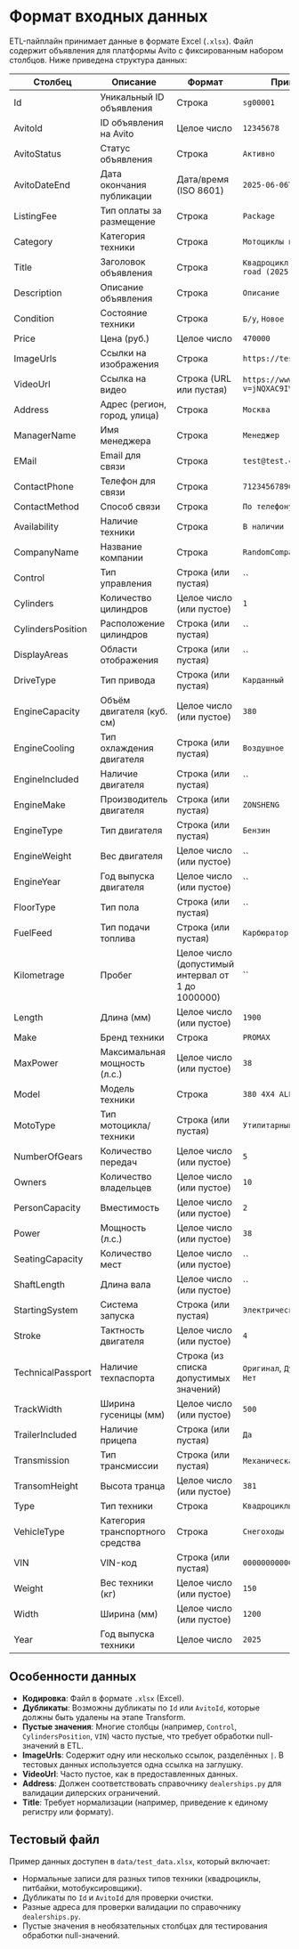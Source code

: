 # Формат входных данных

ETL-пайплайн принимает данные в формате Excel (`.xlsx`). Файл содержит объявления для платформы Avito с фиксированным набором столбцов. Ниже приведена структура данных:

| Столбец           | Описание                         | Формат                                            | Пример значения                               |
|-------------------|----------------------------------|---------------------------------------------------|-----------------------------------------------|
| Id                | Уникальный ID объявления         | Строка                                            | `sg00001`                                     |
| AvitoId           | ID объявления на Avito           | Целое число                                       | `12345678`                                    |
| AvitoStatus       | Статус объявления                | Строка                                            | `Активно`                                     |
| AvitoDateEnd      | Дата окончания публикации        | Дата/время (ISO 8601)                             | `2025-06-06T17:26:07+03:00`                   |
| ListingFee        | Тип оплаты за размещение         | Строка                                            | `Package`                                     |
| Category          | Категория техники                | Строка                                            | `Мотоциклы и мототехника`                     |
| Title             | Заголовок объявления             | Строка                                            | `Квадроцикл promax 380 4X4 ALL road (2025)`   |
| Description       | Описание объявления              | Строка                                            | `Описание`                                    |
| Condition         | Состояние техники                | Строка                                            | `Б/у`, `Новое`                                |
| Price             | Цена (руб.)                      | Целое число                                       | `470000`                                      |
| ImageUrls         | Ссылки на изображения            | Строка                                            | `https://test.com/test.png`                   |
| VideoUrl          | Ссылка на видео                  | Строка (URL или пустая)                           | `https://www.youtube.com/watch?v=jNQXAC9IVRw` |
| Address           | Адрес (регион, город, улица)     | Строка                                            | `Москва`                                      |
| ManagerName       | Имя менеджера                    | Строка                                            | `Менеджер`                                    |
| EMail             | Email для связи                  | Строка                                            | `test@test.com`                               |
| ContactPhone      | Телефон для связи                | Строка                                            | `71234567890`                                 |
| ContactMethod     | Способ связи                     | Строка                                            | `По телефону и в сообщениях`                  |
| Availability      | Наличие техники                  | Строка                                            | `В наличии`                                   |
| CompanyName       | Название компании                | Строка                                            | `RandomCompanyName`                           |
| Control           | Тип управления                   | Строка (или пустая)                               | ``                                            |
| Cylinders         | Количество цилиндров             | Целое число (или пустое)                          | `1`                                           |
| CylindersPosition | Расположение цилиндров           | Строка (или пустая)                               | ``                                            |
| DisplayAreas      | Области отображения              | Строка (или пустая)                               | ``                                            |
| DriveType         | Тип привода                      | Строка (или пустая)                               | `Карданный`                                   |
| EngineCapacity    | Объём двигателя (куб. см)        | Целое число (или пустое)                          | `380`                                         |
| EngineCooling     | Тип охлаждения двигателя         | Строка (или пустая)                               | `Воздушное`                                   |
| EngineIncluded    | Наличие двигателя                | Строка (или пустая)                               | ``                                            |
| EngineMake        | Производитель двигателя          | Строка (или пустая)                               | `ZONSHENG`                                    |
| EngineType        | Тип двигателя                    | Строка (или пустая)                               | `Бензин`                                      |
| EngineWeight      | Вес двигателя                    | Целое число (или пустое)                          | ``                                            |
| EngineYear        | Год выпуска двигателя            | Целое число (или пустое)                          | ``                                            |
| FloorType         | Тип пола                         | Строка (или пустая)                               | ``                                            |
| FuelFeed          | Тип подачи топлива               | Строка (или пустая)                               | `Карбюратор`                                  |
| Kilometrage       | Пробег                           | Целое число (допустимый интервал от 1 до 1000000) | ``                                            |
| Length            | Длина (мм)                       | Целое число (или пустое)                          | `1900`                                        |
| Make              | Бренд техники                    | Строка                                            | `PROMAX`                                      |
| MaxPower          | Максимальная мощность (л.с.)     | Целое число (или пустое)                          | `38`                                          |
| Model             | Модель техники                   | Строка                                            | `380 4X4 ALL ROAD`                            |
| MotoType          | Тип мотоцикла/техники            | Строка (или пустая)                               | `Утилитарный`                                 |
| NumberOfGears     | Количество передач               | Целое число (или пустое)                          | `5`                                           |
| Owners            | Количество владельцев            | Целое число (или пустое)                          | `10`                                          |
| PersonCapacity    | Вместимость                      | Целое число (или пустое)                          | `2`                                           |
| Power             | Мощность (л.с.)                  | Целое число (или пустое)                          | `38`                                          |
| SeatingCapacity   | Количество мест                  | Целое число (или пустое)                          | ``                                            |
| ShaftLength       | Длина вала                       | Целое число (или пустое)                          | ``                                            |
| StartingSystem    | Система запуска                  | Строка (или пустая)                               | `Электрический`                               |
| Stroke            | Тактность двигателя              | Целое число (или пустое)                          | `4`                                           |
| TechnicalPassport | Наличие техпаспорта              | Строка (из списка допустимых значений)            | `Оригинал`, `Дублика`, `Электронный`, `Нет`   |
| TrackWidth        | Ширина гусеницы (мм)             | Целое число (или пустое)                          | `500`                                         |
| TrailerIncluded   | Наличие прицепа                  | Строка (или пустая)                               | `Да`                                          |
| Transmission      | Тип трансмиссии                  | Строка (или пустая)                               | `Механическая`, `Вариатор`                    |
| TransomHeight     | Высота транца                    | Целое число (или пустое)                          | `381`                                         |
| Type              | Тип техники                      | Строка                                            | `Квадроциклы`                                 |
| VehicleType       | Категория транспортного средства | Строка                                            | `Снегоходы`                                   |
| VIN               | VIN-код                          | Строка (или пустая)                               | `0000000000000`                               |
| Weight            | Вес техники (кг)                 | Целое число (или пустое)                          | `150`                                         |
| Width             | Ширина (мм)                      | Целое число (или пустое)                          | `1200`                                        |
| Year              | Год выпуска техники              | Целое число                                       | `2025`                                        |

## Особенности данных
- **Кодировка**: Файл в формате `.xlsx` (Excel).
- **Дубликаты**: Возможны дубликаты по `Id` или `AvitoId`, которые должны быть удалены на этапе Transform.
- **Пустые значения**: Многие столбцы (например, `Control`, `CylindersPosition`, `VIN`) часто пустые, что требует обработки null-значений в ETL.
- **ImageUrls**: Содержит одну или несколько ссылок, разделённых ` | `. В тестовых данных используется одна ссылка на заглушку.
- **VideoUrl**: Часто пустое, как в предоставленных данных.
- **Address**: Должен соответствовать справочнику `dealerships.py` для валидации дилерских ограничений.
- **Title**: Требует нормализации (например, приведение к единому регистру или формату).

## Тестовый файл
Пример данных доступен в `data/test_data.xlsx`, который включает:
- Нормальные записи для разных типов техники (квадроциклы, питбайки, мотобуксировщики).
- Дубликаты по `Id` и `AvitoId` для проверки очистки.
- Разные адреса для проверки валидации по справочнику `dealerships.py`.
- Пустые значения в необязательных столбцах для тестирования обработки null-значений.